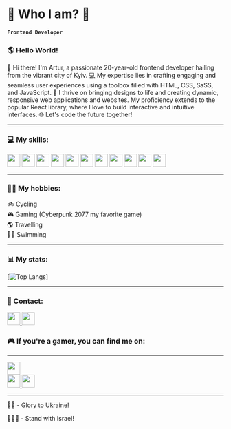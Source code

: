 # 🤔 Who I am? 🤔

**`Frontend Developer`**

### 🌎 Hello World!

👋 Hi there! I'm Artur, a passionate 20-year-old frontend developer hailing from the vibrant city of Kyiv. 💻 My expertise lies in crafting engaging and seamless user experiences using a toolbox filled with HTML, CSS, SaSS, and JavaScript. 🚀 I thrive on bringing designs to life and creating dynamic, responsive web applications and websites. My proficiency extends to the popular React library, where I love to build interactive and intuitive interfaces. 🌐 Let's code the future together!

---

### 💻 My skills:

<img width = "30px" src="https://cdn.jsdelivr.net/gh/devicons/devicon/icons/html5/html5-original-wordmark.svg" />  <img width = "30px" src="https://cdn.jsdelivr.net/gh/devicons/devicon/icons/css3/css3-original-wordmark.svg" /> <img width = "30px" src="https://cdn.jsdelivr.net/gh/devicons/devicon/icons/sass/sass-original.svg" /> <img width = "30px" src="https://cdn.jsdelivr.net/gh/devicons/devicon/icons/javascript/javascript-original.svg" />
<img width = "30px" src="https://cdn.jsdelivr.net/gh/devicons/devicon/icons/typescript/typescript-original.svg" />
<img width = "30px" src="https://cdn.jsdelivr.net/gh/devicons/devicon/icons/typescript/node-js-original.svg" />
<img width = "30px" src="https://cdn.jsdelivr.net/gh/devicons/devicon/icons/react/react-original.svg" />
<img width = "30px" src="https://cdn.jsdelivr.net/gh/devicons/devicon/icons/figma/figma-original.svg" />
<img width = "30px" src="https://cdn.jsdelivr.net/gh/devicons/devicon/icons/git/git-original.svg" />
<img width = "30px" src="https://cdn.jsdelivr.net/gh/devicons/devicon/icons/vscode/vscode-original.svg" />
<img width = "30px" src="https://cdn.jsdelivr.net/gh/devicons/devicon/icons/github/github-original.svg" />

---

### 🚶‍♂️ My hobbies:

🚲 Cycling <br/>
🎮 Gaming (Cyberpunk 2077 my favorite game) <br/>
🌎 Travelling <br/>
🏊‍♂️ Swimming <br/>

---

### 📊 My stats:

[![Top Langs](https://github-readme-stats.vercel.app/api/top-langs/?username=Artur0412-KU&hide=C,C++)]

---

### 📱 Contact:

<a href = "https://t.me/ararutur"><img width = "30px" src = "https://user-images.githubusercontent.com/49933115/139837223-bf23d3a9-4638-4e17-994a-ac8678d5f517.png" /> </a> <a href = "https://www.instagram.com/04.art.12/"><img width = "30px" src = "https://raw.githubusercontent.com/dheereshagrwal/colored-icons/f7e587a482aafa9b290d1f757ab0060128f4ff0a/public/icons/instagram/instagram.svg"/></a> <br/>

### 🎮 If you're a gamer, you can find me on:

---

<a href = "https://steamcommunity.com/profiles/76561198985006302/"><img width = "30px" src = "https://res.cloudinary.com/practicaldev/image/fetch/s--qQlAR8UU--/c_limit%2Cf_auto%2Cfl_progressive%2Cq_auto%2Cw_880/https://github.com/mishmanners/MishManners/raw/master/Game%2520Icons/Steam.png" /> </a> <br/> <a href = "https://store.epicgames.com/en-US/u/6a64b77f036546c093e1b44d993e7414"><img width = "30px" src = "https://avatars.githubusercontent.com/u/6615685?s=200&v=4" /> </a>  <a href = "https://account.xbox.com/en-us/Profile?xr=mebarnav&rtc=1&csrf=uD7y-EhtVgKEyKBa_iBVwzzgD5dyExjMknPwzCcCuv3i5oRuWMpCrJ-3eB1wizMjrWeneq8geIQLx5SjqiZ0-87DNL81&wa=wsignin1.0"><img width = "30px" src = "https://res.cloudinary.com/practicaldev/image/fetch/s--Gs08Vrmp--/c_limit%2Cf_auto%2Cfl_progressive%2Cq_auto%2Cw_880/https://github.com/mishmanners/MishManners/raw/master/Game%2520Icons/Xbox.png" /> </a> <br/>

---

💙💛 - Glory to Ukraine!

💙🤍💙 - Stand with Israel!
